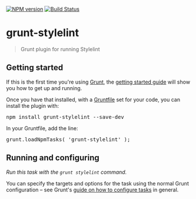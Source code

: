 [![NPM version](https://badge.fury.io/js/grunt-stylelint.svg)](http://badge.fury.io/js/grunt-stylelint) [![Build Status](https://travis-ci.org/wikimedia/grunt-stylelint.svg?branch=master)](https://travis-ci.org/wikimedia/grunt-stylelint)

# grunt-stylelint
> Grunt plugin for running Stylelint

Getting started
--------------------

If this is the first time you're using [Grunt](http://gruntjs.com/), the [getting started guide](http://gruntjs.com/getting-started) will show you how to get up and running.

Once you have that installed, with a [Gruntfile](http://gruntjs.com/sample-gruntfile) set for your code, you can install the plugin with:

<pre lang=shell>
npm install grunt-stylelint --save-dev
</pre>

In your Gruntfile, add the line:

<pre lang=js>
grunt.loadNpmTasks( 'grunt-stylelint' );
</pre>

Running and configuring
--------------------

_Run this task with the `grunt stylelint` command._

You can specify the targets and options for the task using the normal Grunt configuration – see Grunt's [guide on how to configure tasks](http://gruntjs.com/configuring-tasks) in general.
